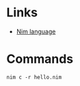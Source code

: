 Links
=====
  * [Nim language](http://nim-lang.org/)

Commands
========

    nim c -r hello.nim
    